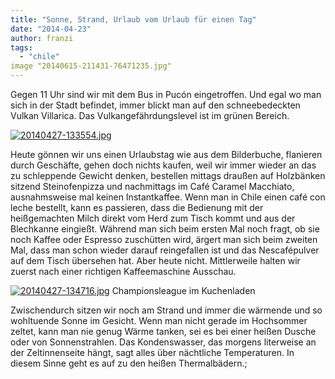```yaml
---
title: "Sonne, Strand, Urlaub vom Urlaub für einen Tag"
date: "2014-04-23"
author: franzi
tags: 
  - "chile"
image "20140615-211431-76471235.jpg"
---
```


Gegen 11 Uhr sind wir mit dem Bus in Pucón eingetroffen. Und egal wo man sich in der Stadt befindet, immer blickt man auf den schneebedeckten Vulkan Villarica. Das Vulkangefährdungslevel ist im grünen Bereich.

[![20140427-133554.jpg](images/20140427-133554.jpg)](https://hafenstrand.wordpress.com/wp-content/uploads/2014/04/20140427-133554.jpg)

Heute gönnen wir uns einen Urlaubstag wie aus dem Bilderbuche, flanieren durch Geschäfte, gehen doch nichts kaufen, weil wir immer wieder an das zu schleppende Gewicht denken, bestellen mittags draußen auf Holzbänken sitzend Steinofenpizza und nachmittags im Café Caramel Macchiato, ausnahmsweise mal keinen Instantkaffee. Wenn man in Chile einen café con leche bestellt, kann es passieren, dass die Bedienung mit der heißgemachten Milch direkt vom Herd zum Tisch kommt und aus der Blechkanne eingießt. Während man sich beim ersten Mal noch fragt, ob sie noch Kaffee oder Espresso zuschütten wird, ärgert man sich beim zweiten Mal, dass man schon wieder darauf reingefallen ist und das Nescafépulver auf dem Tisch übersehen hat. Aber heute nicht. Mittlerweile halten wir zuerst nach einer richtigen Kaffeemaschine Ausschau.

  
  
[![20140427-134716.jpg](images/20140427-134716.jpg)](https://hafenstrand.wordpress.com/wp-content/uploads/2014/04/20140427-134716.jpg) Championsleague im Kuchenladen

Zwischendurch sitzen wir noch am Strand und immer die wärmende und so wohltuende Sonne im Gesicht. Wenn man nicht gerade im Hochsommer zeltet, kann man nie genug Wärme tanken, sei es bei einer heißen Dusche oder von Sonnenstrahlen. Das Kondenswasser, das morgens literweise an der Zeltinnenseite hängt, sagt alles über nächtliche Temperaturen. In diesem Sinne geht es auf zu den heißen Thermalbädern.;
